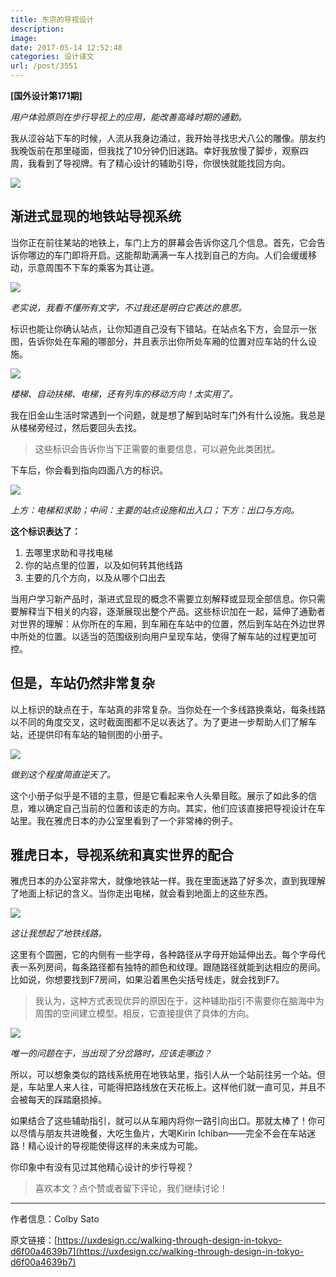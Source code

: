 ```yaml
---
title: 东京的导视设计
description: 
image: 
date: 2017-05-14 12:52:48
categories: 设计译文
url: /post/3551
---
```


**[国外设计第171期]**

*用户体验原则在步行导视上的应用，能改善高峰时期的通勤。*

我从涩谷站下车的时候，人流从我身边涌过，我开始寻找忠犬八公的雕像。朋友约我晚饭前在那里碰面，但我找了10分钟仍旧迷路。幸好我放慢了脚步，观察四周，我看到了导视牌。有了精心设计的辅助引导，你很快就能找回方向。

![](https://cdn.victor42.work/posts/2017-05/05-10/1-5kYZGs043CWEayZzHzemIg.jpeg)

## 渐进式显现的地铁站导视系统

当你正在前往某站的地铁上，车门上方的屏幕会告诉你这几个信息。首先，它会告诉你哪边的车门即将开启。这能帮助满满一车人找到自己的方向。人们会缓缓移动，示意周围不下车的乘客为其让道。

![](https://cdn.victor42.work/posts/2017-05/05-10/1-G7x2ng-PuhPZ7P6eaC-B-g.gif)

*老实说，我看不懂所有文字，不过我还是明白它表达的意思。*

标识也能让你确认站点，让你知道自己没有下错站。在站点名下方，会显示一张图，告诉你处在车厢的哪部分，并且表示出你所处车厢的位置对应车站的什么设施。

![](https://cdn.victor42.work/posts/2017-05/05-10/1-Yq5IgyL87mH8aTI4RDD3mQ.jpeg)

*楼梯、自动扶梯、电梯，还有列车的移动方向！太实用了。*

我在旧金山生活时常遇到一个问题，就是想了解到站时车门外有什么设施。我总是从楼梯旁经过，然后要回头去找。

> 这些标识会告诉你当下正需要的重要信息，可以避免此类困扰。

下车后，你会看到指向四面八方的标识。

![](https://cdn.victor42.work/posts/2017-05/05-10/1-7W76qua3OHO9DW-PtyieFQ.jpeg)

*上方：电梯和求助；中间：主要的站点设施和出入口；下方：出口与方向。*

**这个标识表达了：**

1. 去哪里求助和寻找电梯
2. 你的站点里的位置，以及如何转其他线路
3. 主要的几个方向，以及从哪个口出去

当用户学习新产品时，渐进式显现的概念不需要立刻解释或显现全部信息。你只需要解释当下相关的内容，逐渐展现出整个产品。这些标识加在一起，延伸了通勤者对世界的理解：从你所在的车厢，到车厢在车站中的位置，然后到车站在外边世界中所处的位置。以适当的范围级别向用户呈现车站，使得了解车站的过程更加可控。

## 但是，车站仍然非常复杂

以上标识的缺点在于，车站真的非常复杂。当你处在一个多线路换乘站，每条线路以不同的角度交叉，这时截面图都不足以表达了。为了更进一步帮助人们了解车站，还提供印有车站的轴侧图的小册子。

![](https://cdn.victor42.work/posts/2017-05/05-10/1-K1StlN-BmY2v8Emj-l6APw.gif)

*做到这个程度简直逆天了。*

这个小册子似乎是不错的主意，但是它看起来令人头晕目眩。展示了如此多的信息，难以确定自己当前的位置和该走的方向。其实，他们应该直接把导视设计在车站里。我在雅虎日本的办公室里看到了一个非常棒的例子。

## 雅虎日本，导视系统和真实世界的配合

雅虎日本的办公室非常大，就像地铁站一样。我在里面迷路了好多次，直到我理解了地面上标记的含义。当你走出电梯，就会看到地面上的这些东西。

![](https://cdn.victor42.work/posts/2017-05/05-10/1-gR7J_vLGEb_zADfzYC_VIw.jpeg)

*这让我想起了地铁线路。*

这里有个圆圈，它的内侧有一些字母，各种路径从字母开始延伸出去。每个字母代表一系列房间，每条路径都有独特的颜色和纹理。跟随路径就能到达相应的房间。比如说，你想要找到F7房间，如果沿着黑色尖括号线走，就会找到F7。

> 我认为，这种方式表现优异的原因在于，这种辅助指引不需要你在脑海中为周围的空间建立模型。相反，它直接提供了具体的方向。

![](https://cdn.victor42.work/posts/2017-05/05-10/1-0lBt3ISXgpMv1DusQ8mutQ.jpeg)

*唯一的问题在于，当出现了分岔路时，应该走哪边？*

所以，可以想象类似的路线系统用在地铁站里，指引人从一个站前往另一个站。但是，车站里人来人往，可能得把路线放在天花板上。这样他们就一直可见，并且不会被每天的踩踏磨损掉。

如果结合了这些辅助指引，就可以从车厢内将你一路引向出口。那就太棒了！你可以尽情与朋友共进晚餐，大吃生鱼片，大喝Kirin Ichiban——完全不会在车站迷路！精心设计的导视能使得这样的未来成为可能。

你印象中有没有见过其他精心设计的步行导视？

> 喜欢本文？点个赞或者留下评论，我们继续讨论！

---

作者信息：Colby Sato

原文链接：[https://uxdesign.cc/walking-through-design-in-tokyo-d6f00a4639b7](https://uxdesign.cc/walking-through-design-in-tokyo-d6f00a4639b7)